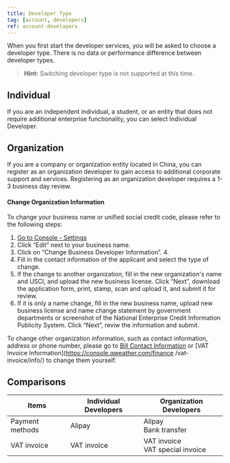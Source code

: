 ```yaml
---
title: Developer Type
tag: [account, developers]
ref: account-developers
---
```


When you first start the developer services, you will be asked to choose a developer type. There is no data or performance difference between developer types.

> **Hint:** Switching developer type is not supported at this time.

## Individual

If you are an independent individual, a student, or an entity that does not require additional enterprise functionality, you can select Individual Developer.

## Organization

If you are a company or organization entity located in China, you can register as an organization developer to gain access to additional corporate support and services. Registering as an organization developer requires a 1-3 business day review. 

#### Change Organization Information

To change your business name or unified social credit code, please refer to the following steps:

1. [Go to Console - Settings](https://console.qweather.com/setting)
2. Click “Edit” next to your business name.
3. Click on “Change Business Developer Information”. 4.
4. Fill in the contact information of the applicant and select the type of change.
5. If the change to another organization, fill in the new organization's name and USCI, and upload the new business license. Click “Next”, download the application form, print, stamp, scan and upload it, and submit it for review.
6. If it is only a name change, fill in the new business name, upload new business license and name change statement by government departments or screenshot of the National Enterprise Credit Information Publicity System. Click “Next”, reviw the information and submit.

To change other organization information, such as contact information, address or phone number, please go to [Bill Contact Information](https://console.qweather.com/finance/contact/) or [VAT Invoice Information](https://console.qweather.com/finance /vat-invoice/info/) to change them yourself.

## Comparisons

|Items|Individual Developers|Organization Developers|
|---|---|---|
|Payment methods|Alipay|Alipay<br />Bank transfer|
|VAT invoice|VAT invoice|VAT invoice<br />VAT special invoice|



